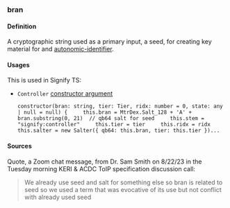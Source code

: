### bran

<h4>Definition</h4><p>A cryptographic string used as a primary input, a seed, for creating key material for and <a href="autonomic-identifier">autonomic-identifier</a>. </p><h4>Usages</h4><p>This is used in Signify TS:</p><ul><li><code>Controller</code> <a href="https://github.com/WebOfTrust/signify-ts/blob/516539f8bb68c8504e10221bf144a54b8c507dc3/src/keri/app/controller.ts#L104C77-L104C89">constructor argument</a><pre><code class="language-javascript">constructor(bran: string, tier: Tier, ridx: number = 0, state: any | null = null) {     this.bran = MtrDex.Salt_128 + &#39;A&#39; + bran.substring(0, 21)  // qb64 salt for seed     this.stem = &quot;signify:controller&quot;     this.tier = tier     this.ridx = ridx     this.salter = new Salter({ qb64: this.bran, tier: this.tier })...</code></pre></li></ul><h4>Sources</h4><p>Quote, a Zoom chat message, from Dr. Sam Smith on 8/22/23 in the Tuesday morning KERI &amp; ACDC ToIP specification discussion call:</p><blockquote><p>We already use seed and salt for something else so bran is related to seed so we used a term that was evocative of its use but not conflict with already used seed</p></blockquote>